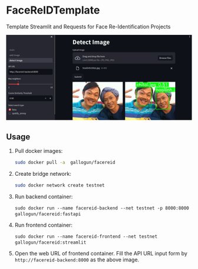 # FaceReIDTemplate
Template Streamlit and Requests for Face Re-Identification Projects

![Demo Image](assets/demo.png)

## Usage

1. Pull docker images:
    ```bash
    sudo docker pull -a  gallogun/facereid
    ```

2. Create bridge network:
    ```bash
    sudo docker network create testnet
    ```

3. Run backend container:
    ```
    sudo docker run --name facereid-backend --net testnet -p 8000:8000 gallogun/facereid:fastapi
    ```

4. Run frontend container:
    ```
    sudo docker run --name facereid-frontend --net testnet gallogun/facereid:streamlit
    ```

5. Open the web URL of frontend container. Fill the API URL input form by `http://facereid-backend:8000` as the above image.